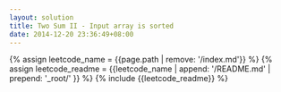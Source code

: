 ```yaml
---
layout: solution
title: Two Sum II - Input array is sorted
date: 2014-12-20 23:36:49+08:00
---
```

{% assign leetcode_name = {{page.path | remove: '/index.md'}}  %}
{% assign leetcode_readme = {{leetcode_name | append: '/README.md' | prepend: '_root/' }}  %}
{% include {{leetcode_readme}} %}
